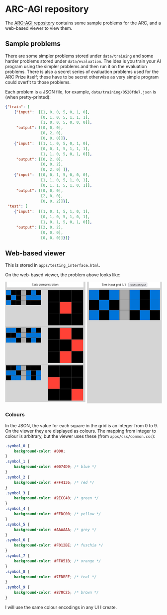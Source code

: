 # ARC-AGI repository

The [ARC-AGI repository](https://github.com/fchollet/ARC-AGI) contains some sample problems for the ARC, 
and a web-based viewer to view them.

## Sample problems

There are some simpler problems stored under `data/training` and some harder problems stored under `data/evaluation`.
The idea is you train your AI program using the simpler problems and then run it on the evaluation problems. There is
also a secret series of evaluation problems used for the ARC Prize itself; these have to be secret otherwise
as very simple program could overfit to those problems.

Each problem is a JSON file, for example, `data/training/0520fde7.json` is (when pretty-printed):

```json
{"train": [
    {"input":  [[1, 0, 0, 5, 0, 1, 0], 
                [0, 1, 0, 5, 1, 1, 1], 
                [1, 0, 0, 5, 0, 0, 0]], 
     "output": [[0, 0, 0], 
                [0, 2, 0], 
                [0, 0, 0]]}, 
    {"input":  [[1, 1, 0, 5, 0, 1, 0], 
                [0, 0, 1, 5, 1, 1, 1], 
                [1, 1, 0, 5, 0, 1, 0]], 
     "output": [[0, 2, 0], 
                [0, 0, 2], 
                [0, 2, 0] ]}, 
    {"input":  [[0, 0, 1, 5, 0, 0, 0], 
                [1, 1, 0, 5, 1, 0, 1], 
                [0, 1, 1, 5, 1, 0, 1]], 
     "output": [[0, 0, 0], 
                [2, 0, 0],  
                [0, 0, 2]]}], 
 "test": [
    {"input":  [[1, 0, 1, 5, 1, 0, 1], 
                [0, 1, 0, 5, 1, 0, 1], 
                [1, 0, 1, 5, 0, 1, 0]], 
     "output": [[2, 0, 2], 
                [0, 0, 0], 
                [0, 0, 0]]}]}
```


## Web-based viewer

This is stored in `apps/testing_interface.html`. 

On the web-based viewer, the problem above looks like:

![](arc_testing_interface.png)

### Colours

In the JSON, the value for each square in the grid is an integer from 0 to 9. On the viewer they are displayed as colours. The mapping from integer to
colour is arbitrary, but the viewer uses these (from `apps/css/common.css`):

```css
.symbol_0 {
    background-color: #000;
}
.symbol_1 {
    background-color: #0074D9; /* blue */
}
.symbol_2 {
    background-color: #FF4136; /* red */
}
.symbol_3 {
    background-color: #2ECC40; /* green */
}
.symbol_4 {
    background-color: #FFDC00; /* yellow */
}
.symbol_5 {
    background-color: #AAAAAA; /* grey */
}
.symbol_6 {
    background-color: #F012BE; /* fuschia */
}
.symbol_7 {
    background-color: #FF851B; /* orange */
}
.symbol_8 {
    background-color: #7FDBFF; /* teal */
}
.symbol_9 {
    background-color: #870C25; /* brown */
}
```

I will use the same colour encodings in any UI I create.
